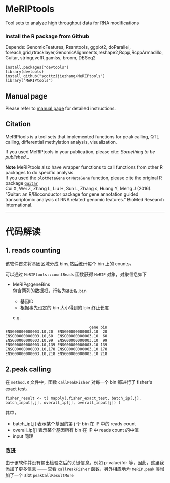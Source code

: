# MeRIPtools
Tool sets to analyze high throughput data for RNA modifications

### Install the R package from Github

Depends: GenomicFeatures, Rsamtools, ggplot2, doParallel, foreach,grid,rtracklayer,GenomicAlignments,reshape2,Rcpp,RcppArmadillo,
Guitar, stringr,vcfR,gamlss, broom, DESeq2

	install.packages("devtools")
	library(devtools)
	install_github("scottzijiezhang/MeRIPtools")
	library("MeRIPtools")

## Manual page

Please refer to [manual page](https://scottzijiezhang.github.io/MeRIPtoolsManual/) for detailed instructions.  

## Citation 
MeRIPtools is a tool sets that implemented functions for peak calling, QTL calling, differential methylation analysis, visualization. 

If you used MeRIPtools in your publication, please cite:
*Something to be published...*

**Note** MeRIPtools also have wrapper functions to call functions from other R packages to do specific analysis.  
If you used the `plotMetaGene` or `MetaGene` function, please cite the original R package [`Guitar`](https://bioconductor.org/packages/release/bioc/html/Guitar.html)  
Cui X, Wei Z, Zhang L, Liu H, Sun L, Zhang s, Huang Y, Meng J (2016). “Guitar: an R/Bioconductor package for gene annotation guided transcriptomic analysis of RNA related genomic features.” BioMed Research International. 


****************

# 代码解读

## 1. reads counting
该软件首先将基因区域分成 bins,然后统计每个 bin 上的 counts。

可以通过 `MeRIPtools::countReads` 函数获得 `MeRIP` 对象，对象信息如下

* MeRIP@geneBins    
包含两列的数据框，行名为`基因名.bin`    
  - 基因ID    
  - 根据事先设定的 bin 大小得到的 bin 终止长度    
 
  e.g.
```
                                     gene bin
ENSG00000000003.10,20  ENSG00000000003.10  20
ENSG00000000003.10,60  ENSG00000000003.10  60
ENSG00000000003.10,99  ENSG00000000003.10  99
ENSG00000000003.10,139 ENSG00000000003.10 139
ENSG00000000003.10,178 ENSG00000000003.10 178
ENSG00000000003.10,218 ENSG00000000003.10 218
```

## 2.peak calling
在 `method.R` 文件中，函数 `callPeakFisher` 对每一个 bin 都进行了 fisher's exact test。

```
fisher_result <- t( mapply(.fisher_exact_test, batch_ip[,j], batch_input[,j], overall_ip[j], overall_input[j]) )
```
其中，
* batch_ip[,j] 表示某个基因的第 j 个 bin 在 IP 中的 reads count
* overall_ip[j] 表示某个基因所有 bin 在 IP 中 reads count 的中值
* input 同理

### 改进

由于该软件并没有输出检验之后的关键信息，例如 p-value/fdr 等，因此，这里我添加了更多信息 
  —— 查看 `callPeakFisher` 函数，另外相应地为 `MeRIP.peak` 类增加了一个 slot `peakCallResultMore`

